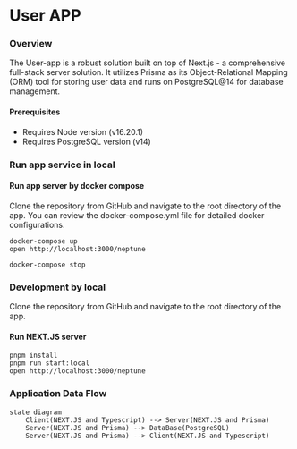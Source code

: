
# User APP

### Overview

The User-app is a robust solution built on top of Next.js - a comprehensive full-stack server solution. It utilizes Prisma as its Object-Relational Mapping (ORM) tool for storing user data and runs on PostgreSQL@14 for database management.

#### Prerequisites
*  Requires Node version (v16.20.1)
*  Requires PostgreSQL version (v14)

### Run app service in local

  #### Run app server by docker compose
  Clone the repository from GitHub and navigate to the root directory of the app.
  You can review the docker-compose.yml file for detailed docker configurations.

  ```
  docker-compose up
  open http://localhost:3000/neptune

  docker-compose stop
  ```

### Development by local
  Clone the repository from GitHub and navigate to the root directory of the app.

  #### Run NEXT.JS server
  ```
  pnpm install
  pnpm run start:local
  open http://localhost:3000/neptune
  ```

###  Application Data Flow

```mermaid
state diagram
    Client(NEXT.JS and Typescript) --> Server(NEXT.JS and Prisma)
    Server(NEXT.JS and Prisma) --> DataBase(PostgreSQL)
    Server(NEXT.JS and Prisma) --> Client(NEXT.JS and Typescript)
```
